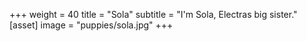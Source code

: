 +++
weight = 40
title = "Sola"
subtitle = "I'm Sola, Electras big sister."
[asset]
    image = "puppies/sola.jpg"
+++
